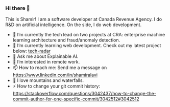### Hi there 👋
This is Shamir! I am a software developer at Canada Revenue Agency. I do R&D on artificial intelligence. On the side, I do web development.

- 🔭 I’m currently the tech lead on two projects at CRA: enterprise machine learning architecture and fraud/anomaly detection.
- 🌱 I’m currently learning web development. Check out my latest project below: [tech-radar](https://github.com/dg1223/tech-radar/)
- 💬 Ask me about Explainable AI.
- 🤔 I’m interested in remote work.
- 📫 How to reach me: Send me a message on https://www.linkedin.com/in/shamiralavi
- :milky_way: I love mountains and waterfalls.
- ⚡ How to change your git commit history:
  https://stackoverflow.com/questions/3042437/how-to-change-the-commit-author-for-one-specific-commit/3042512#3042512

<!--
**dg1223/dg1223** is a ✨ _special_ ✨ repository because its `README.md` (this file) appears on your GitHub profile.

Here are some ideas to get you started:

- 🔭 I’m currently working on ...
- 🌱 I’m currently learning ...
- 👯 I’m looking to collaborate on ...
- 🤔 I’m looking for help with ...
- 💬 Ask me about ...
- 📫 How to reach me: ...
- 😄 Pronouns: ...
- ⚡ Fun fact: ...
-->
